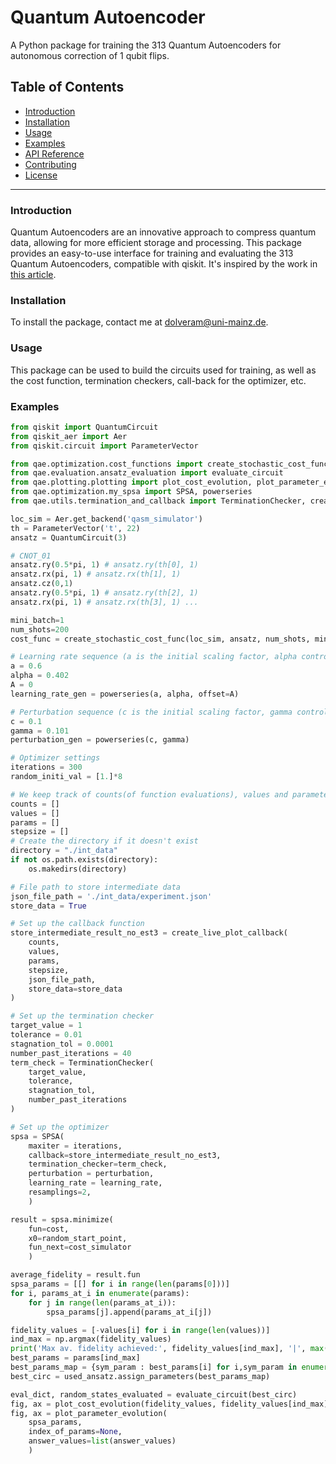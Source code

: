 # Quantum Autoencoder

A Python package for training the 313 Quantum Autoencoders for autonomous correction of 1 qubit flips.

## Table of Contents
- [Introduction](#introduction)
- [Installation](#installation)
- [Usage](#usage)
- [Examples](#examples)
- [API Reference](#api-reference)
- [Contributing](#contributing)
- [License](#license)

---

### Introduction
Quantum Autoencoders are an innovative approach to compress quantum data, allowing for more efficient storage and processing. This package provides an easy-to-use interface for training and evaluating the 313 Quantum Autoencoders, compatible with qiskit. It's inspired by the work in [this article](https://quantum-journal.org/papers/q-2023-03-09-942/).

### Installation
To install the package, contact me at dolveram@uni-mainz.de.

### Usage
This package can be used to build the circuits used for training, as well as the cost function, termination checkers, call-back for the optimizer, etc.

### Examples
```python
from qiskit import QuantumCircuit
from qiskit_aer import Aer
from qiskit.circuit import ParameterVector

from qae.optimization.cost_functions import create_stochastic_cost_func
from qae.evaluation.ansatz_evaluation import evaluate_circuit
from qae.plotting.plotting import plot_cost_evolution, plot_parameter_evolution
from qae.optimization.my_spsa import SPSA, powerseries
from qae.utils.termination_and_callback import TerminationChecker, create_live_plot_callback

loc_sim = Aer.get_backend('qasm_simulator')
th = ParameterVector('t', 22)
ansatz = QuantumCircuit(3)

# CNOT_01
ansatz.ry(0.5*pi, 1) # ansatz.ry(th[0], 1)
ansatz.rx(pi, 1) # ansatz.rx(th[1], 1)
ansatz.cz(0,1)
ansatz.ry(0.5*pi, 1) # ansatz.ry(th[2], 1)
ansatz.rx(pi, 1) # ansatz.rx(th[3], 1) ...

mini_batch=1
num_shots=200
cost_func = create_stochastic_cost_func(loc_sim, ansatz, num_shots, mini_batch=mini_batch)

# Learning rate sequence (a is the initial scaling factor, alpha controls decay rate)
a = 0.6
alpha = 0.402
A = 0
learning_rate_gen = powerseries(a, alpha, offset=A)

# Perturbation sequence (c is the initial scaling factor, gamma controls decay rate)
c = 0.1
gamma = 0.101
perturbation_gen = powerseries(c, gamma)

# Optimizer settings
iterations = 300
random_initi_val = [1.]*8

# We keep track of counts(of function evaluations), values and parameters through the optimization.
counts = []
values = []
params = []
stepsize = []
# Create the directory if it doesn't exist
directory = "./int_data"
if not os.path.exists(directory):
    os.makedirs(directory)

# File path to store intermediate data
json_file_path = './int_data/experiment.json'
store_data = True

# Set up the callback function
store_intermediate_result_no_est3 = create_live_plot_callback(
    counts,
    values,
    params,
    stepsize,
    json_file_path,
    store_data=store_data
)

# Set up the termination checker
target_value = 1
tolerance = 0.01
stagnation_tol = 0.0001
number_past_iterations = 40
term_check = TerminationChecker(
    target_value,
    tolerance,
    stagnation_tol,
    number_past_iterations
)

# Set up the optimizer
spsa = SPSA(
    maxiter = iterations, 
    callback=store_intermediate_result_no_est3,
    termination_checker=term_check,
    perturbation = perturbation, 
    learning_rate = learning_rate,
    resamplings=2,
    )

result = spsa.minimize(
    fun=cost, 
    x0=random_start_point, 
    fun_next=cost_simulator
    )

average_fidelity = result.fun
spsa_params = [[] for i in range(len(params[0]))]
for i, params_at_i in enumerate(params):
    for j in range(len(params_at_i)):
        spsa_params[j].append(params_at_i[j])

fidelity_values = [-values[i] for i in range(len(values))] 
ind_max = np.argmax(fidelity_values)
print('Max av. fidelity achieved:', fidelity_values[ind_max], '|', max(fidelity_values))
best_params = params[ind_max]
best_params_map = {sym_param : best_params[i] for i,sym_param in enumerate(used_ansatz.parameters)}
best_circ = used_ansatz.assign_parameters(best_params_map)

eval_dict, random_states_evaluated = evaluate_circuit(best_circ)
fig, ax = plot_cost_evolution(fidelity_values, fidelity_values[ind_max], 1)
fig, ax = plot_parameter_evolution(
    spsa_params,
    index_of_params=None, 
    answer_values=list(answer_values)
    )

```



